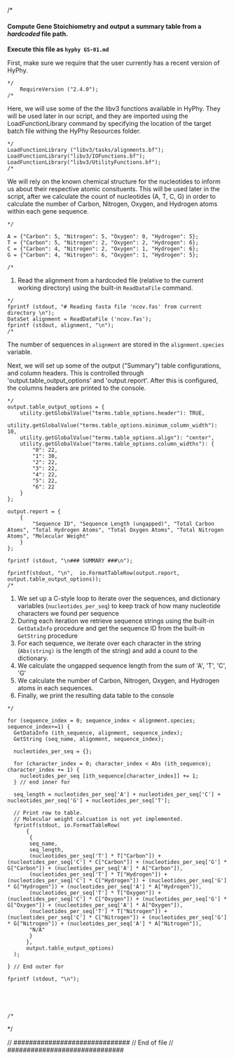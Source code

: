 
/*
#### Compute Gene Stoichiometry and output a summary table from a _hardcoded_ file path.

**Execute this file as `hyphy GS-01.md`**

First, make sure we require that the user currently has a recent version of HyPhy.

```
*/
    RequireVersion ("2.4.0");
/*
```

Here, we will use some of the the libv3 functions available in HyPhy. They will be used later in our script, and they are imported using the LoadFunctionLibrary command by specifying the location of the target batch file withing the HyPhy Resources folder.


```
*/
LoadFunctionLibrary ("libv3/tasks/alignments.bf");
LoadFunctionLibrary("libv3/IOFunctions.bf");
LoadFunctionLibrary("libv3/UtilityFunctions.bf");
/*
```

We will rely on the known chemical structure for the nucleotides to inform us about their respective atomic consituents. This will be used later in the script, after we calculate the count of nucleotides (A, T, C, G) in order to calculate the number of Carbon, Nitrogen, Oxygen, and Hydrogen atoms within each gene sequence.

```
*/

A = {"Carbon": 5, "Nitrogen": 5, "Oxygen": 0, "Hydrogen": 5};
T = {"Carbon": 5, "Nitrogen": 2, "Oxygen": 2, "Hydrogen": 6};
C = {"Carbon": 4, "Nitrogen": 2, "Oxygen": 1, "Hydrogen": 6};
G = {"Carbon": 4, "Nitrogen": 6, "Oxygen": 1, "Hydrogen": 5};

/*
```
1. Read the alignment from a hardcoded file (relative to the current working directory) using the built-in `ReadDataFile` command.
```
*/
fprintf (stdout, "# Reading fasta file 'ncov.fas' from current directory \n");
DataSet alignment = ReadDataFile ('ncov.fas');
fprintf (stdout, alignment, "\n");
/*
```

The number of sequences in `alignment` are stored in the `alignment.species` variable.

Next, we will set up some of the output ("Summary") table configurations, and column headers. This is controlled through 'output.table_output_options' and 'output.report'. After this is configured, the columns headers are printed to the console.


```
*/
output.table_output_options = {
    utility.getGlobalValue("terms.table_options.header"): TRUE,
    utility.getGlobalValue("terms.table_options.minimum_column_width"): 10,
    utility.getGlobalValue("terms.table_options.align"): "center",
    utility.getGlobalValue("terms.table_options.column_widths"): {
        "0": 22,
        "1": 30,
        "2": 22,
        "3": 22,
        "4": 22,
        "5": 22,
        "6": 22
    }
};

output.report = {
    {
        "Sequence ID", "Sequence Length (ungapped)", "Total Carbon Atoms", "Total Hydrogen Atoms", "Total Oxygen Atoms", "Total Nitrogen Atoms", "Molecular Weight"
    }
};

fprintf (stdout, "\n### SUMMARY ###\n");

fprintf(stdout, "\n",  io.FormatTableRow(output.report, output.table_output_options));
/*
```

1. We set up a C-style loop to iterate over the sequences, and dictionary variables (`nucleotides_per_seq`) to keep track of how many nucleotide characters we found per sequence
2. During each iteration we retrieve sequence strings using the built-in `GetDataInfo` procedure and get the sequence ID from the built-in `GetString` procedure
3. For each sequence, we iterate over each character in the string (`Abs(string)` is the length of the string) and add a count to the dictionary.
4. We calculate the ungapped sequence length from the sum of 'A', 'T', 'C', 'G'
5. We calculate the number of Carbon, Nitrogen, Oxygen, and Hydrogen atoms in each sequences.
5. Finally, we print the resulting data table to the console


```
*/

for (sequence_index = 0; sequence_index < alignment.species; sequence_index+=1) {
  GetDataInfo (ith_sequence, alignment, sequence_index);
  GetString (seq_name, alignment, sequence_index);
  
  nucleotides_per_seq = {};

  for (character_index = 0; character_index < Abs (ith_sequence); character_index += 1) {
    nucleotides_per_seq [ith_sequence[character_index]] += 1;
  } // end inner for
  
  seq_length = nucleotides_per_seq['A'] + nucleotides_per_seq['C'] + nucleotides_per_seq['G'] + nucleotides_per_seq['T'];
  
  // Print row to table. 
  // Molecular weight calcuation is not yet implemented.
  fprintf(stdout, io.FormatTableRow(
      {
       {
       seq_name,
       seq_length,
       (nucleotides_per_seq['T'] * T["Carbon"]) + (nucleotides_per_seq['C'] * C["Carbon"]) + (nucleotides_per_seq['G'] * G["Carbon"]) + (nucleotides_per_seq['A'] * A["Carbon"]),
       (nucleotides_per_seq['T'] * T["Hydrogen"]) + (nucleotides_per_seq['C'] * C["Hydrogen"]) + (nucleotides_per_seq['G'] * G["Hydrogen"]) + (nucleotides_per_seq['A'] * A["Hydrogen"]),
       (nucleotides_per_seq['T'] * T["Oxygen"]) + (nucleotides_per_seq['C'] * C["Oxygen"]) + (nucleotides_per_seq['G'] * G["Oxygen"]) + (nucleotides_per_seq['A'] * A["Oxygen"]),
       (nucleotides_per_seq['T'] * T["Nitrogen"]) + (nucleotides_per_seq['C'] * C["Nitrogen"]) + (nucleotides_per_seq['G'] * G["Nitrogen"]) + (nucleotides_per_seq['A'] * A["Nitrogen"]),
       "N/A"
       }
      },
      output.table_output_options)
  );
  
} // End outer for

fprintf (stdout, "\n");





/*
```
*/




// ##############################
//   End of file
// ##############################



